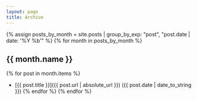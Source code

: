 ```yaml
---
layout: page
title: Archive
---
```


{% assign posts_by_month = site.posts | group_by_exp: "post", "post.date | date: '%Y %b'" %}
{% for month in posts_by_month %}
## {{ month.name }}
{% for post in month.items %}
* [{{ post.title }}]({{ post.url | absolute_url }}) ({{ post.date | date_to_string }})
{% endfor %}
{% endfor %}
